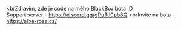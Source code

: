 <brZdravím, zde je code na mého BlackBox bota :D 
<br>Support server - https://discord.gg/gPufUCpb8Q
<brInvite na bota - https://alba-rosa.cz/
